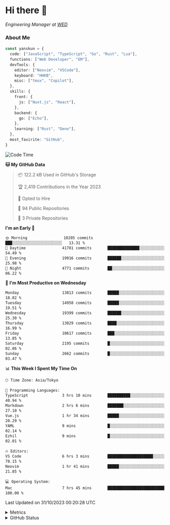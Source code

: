 # Hi there&nbsp;:wave:

<!-- ![Alt text](https://spotify-recently-played-readme.vercel.app/api?user=31kynbuubkiu3r4qh4hjuaglhfay) -->

_Engineering Manager at [WED](https://github.com/wedinc)_

### About Me

```ts
const yanskun = {
  code: ["JavaScript", "TypeScript", "Go", "Rust", "Lua"],
  functions: ["Web Developer", "EM"],
  devTools: {
    editor: ["Neovim", "VSCode"],
    keyboard: "HHKB",
    misc: ["tmux", "Copilot"],
  },
  skills: {
    front: {
      js: ["Nuxt.js", "React"],
    },
    backend: {
      go: ["Echo"],
    },
    learning: ["Rust", "Deno"],
  },
  most_favirite: "GitHub",
}
```

<!--START_SECTION:waka-->
![Code Time](http://img.shields.io/badge/Code%20Time-527%20hrs%2018%20mins-blue)

**🐱 My GitHub Data** 

> 📦 122.2 kB Used in GitHub's Storage 
 > 
> 🏆 2,419 Contributions in the Year 2023
 > 
> 💼 Opted to Hire
 > 
> 📜 94 Public Repositories 
 > 
> 🔑 3 Private Repositories 
 > 
**I'm an Early 🐤** 

```text
🌞 Morning                10205 commits       ███░░░░░░░░░░░░░░░░░░░░░░   13.31 % 
🌆 Daytime                41781 commits       ██████████████░░░░░░░░░░░   54.49 % 
🌃 Evening                19916 commits       ██████░░░░░░░░░░░░░░░░░░░   25.98 % 
🌙 Night                  4771 commits        ██░░░░░░░░░░░░░░░░░░░░░░░   06.22 % 
```
📅 **I'm Most Productive on Wednesday** 

```text
Monday                   13813 commits       █████░░░░░░░░░░░░░░░░░░░░   18.02 % 
Tuesday                  14958 commits       █████░░░░░░░░░░░░░░░░░░░░   19.51 % 
Wednesday                19399 commits       ██████░░░░░░░░░░░░░░░░░░░   25.30 % 
Thursday                 13029 commits       ████░░░░░░░░░░░░░░░░░░░░░   16.99 % 
Friday                   10617 commits       ███░░░░░░░░░░░░░░░░░░░░░░   13.85 % 
Saturday                 2195 commits        █░░░░░░░░░░░░░░░░░░░░░░░░   02.86 % 
Sunday                   2662 commits        █░░░░░░░░░░░░░░░░░░░░░░░░   03.47 % 
```


📊 **This Week I Spent My Time On** 

```text
🕑︎ Time Zone: Asia/Tokyo

💬 Programming Languages: 
TypeScript               3 hrs 10 mins       ██████████░░░░░░░░░░░░░░░   40.94 % 
Markdown                 2 hrs 6 mins        ███████░░░░░░░░░░░░░░░░░░   27.10 % 
Vue.js                   1 hr 34 mins        █████░░░░░░░░░░░░░░░░░░░░   20.29 % 
YAML                     9 mins              █░░░░░░░░░░░░░░░░░░░░░░░░   02.14 % 
Ezhil                    9 mins              █░░░░░░░░░░░░░░░░░░░░░░░░   02.01 % 

🔥 Editors: 
VS Code                  6 hrs 3 mins        ████████████████████░░░░░   78.15 % 
Neovim                   1 hr 41 mins        █████░░░░░░░░░░░░░░░░░░░░   21.85 % 

💻 Operating System: 
Mac                      7 hrs 45 mins       █████████████████████████   100.00 % 
```


 Last Updated on 31/10/2023 00:20:28 UTC
<!--END_SECTION:waka-->

<details>
  <summary>Metrics</summary>
  <img src="https://github.com/yanskun/yanskun/blob/main/github-metrics.svg" alt="Metrics">
</details>

<details>
  <summary>GitHub Status</summary>
  <picture>
    <source media="(prefers-color-scheme: dark)" srcset="https://raw.githubusercontent.com/yanskun/yanskun/master/profile-summary-card-output/nord_dark/0-profile-details.svg">
   <img src="https://raw.githubusercontent.com/yanskun/yanskun/master/profile-summary-card-output/default/0-profile-details.svg">
  </picture>
  <br>
  <picture>
    <source media="(prefers-color-scheme: dark)" srcset="https://raw.githubusercontent.com/yanskun/yanskun/master/profile-summary-card-output/nord_dark/1-repos-per-language.svg">
   <img src="https://raw.githubusercontent.com/yanskun/yanskun/master/profile-summary-card-output/default/1-repos-per-language.svg">
  </picture>
  <picture>
    <source media="(prefers-color-scheme: dark)" srcset="https://raw.githubusercontent.com/yanskun/yanskun/master/profile-summary-card-output/nord_dark/2-most-commit-language.svg">
   <img src="https://raw.githubusercontent.com/yanskun/yanskun/master/profile-summary-card-output/default/2-most-commit-language.svg">
  </picture>
  <br>
  <picture>
    <source media="(prefers-color-scheme: dark)" srcset="https://raw.githubusercontent.com/yanskun/yanskun/master/profile-summary-card-output/nord_dark/3-stats.svg">
   <img src="https://raw.githubusercontent.com/yanskun/yanskun/master/profile-summary-card-output/default/3-stats.svg">
  </picture>
  <picture>
    <source media="(prefers-color-scheme: dark)" srcset="https://raw.githubusercontent.com/yanskun/yanskun/master/profile-summary-card-output/nord_dark/4-productive-time.svg">
   <img src="https://raw.githubusercontent.com/yanskun/yanskun/master/profile-summary-card-output/default/4-productive-time.svg">
  </picture>
</details>
